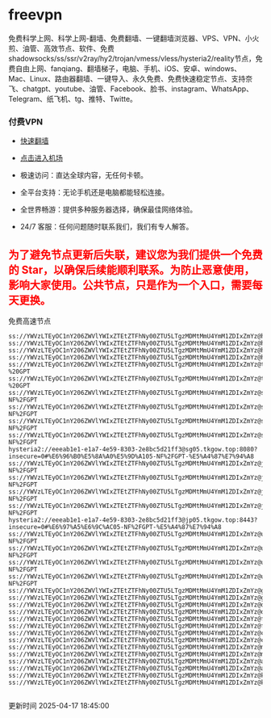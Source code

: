 # freevpn

免费科学上网、科学上网-翻墙、免费翻墙、一键翻墙浏览器、VPS、VPN、小火煎、油管、高效节点、软件、免费shadowsocks/ss/ssr/v2ray/hy2/trojan/vmess/vless/hysteria2/reality节点，免费自由上网、fanqiang、翻墙梯子，电脑、手机、iOS、安卓、windows、Mac、Linux、路由器翻墙、一键导入、永久免费、免费快速稳定节点、支持奈飞、chatgpt、youtube、油管、Facebook、脸书、instagram、WhatsApp、Telegram、纸飞机、tg、推特、Twitte。

### 付费VPN
* [快速翻墙](https://xgogo.sbs/#/register?code=wxADDy87) 

* [点击进入机场](https://xgogo.sbs/#/register?code=wxADDy87) 

* 极速访问：直达全球内容，无任何卡顿。

* 全平台支持：无论手机还是电脑都能轻松连接。

* 全世界畅游：提供多种服务器选择，确保最佳网络体验。

* 24/7 客服：任何问题随时联系我们，我们有专人解答。

## <font color="red">为了避免节点更新后失联，建议您为我们提供一个免费的 Star，以确保后续能顺利联系。为防止恶意使用，影响大家使用。公共节点，只是作为一个入口，需要每天更换。</font>

免费高速节点

```ss://YWVzLTEyOC1nY206ZWVlYWIxZTEtZTFhNy00ZTU5LTgzMDMtMmU4YmM1ZDIxZmYz@hk01.jgrtoioceaw.help:50384#%E9%A6%99%E6%B8%AF01
ss://YWVzLTEyOC1nY206ZWVlYWIxZTEtZTFhNy00ZTU5LTgzMDMtMmU4YmM1ZDIxZmYz@hk02.jigreliewolf.click:17889#%E9%A6%99%E6%B8%AF02
ss://YWVzLTEyOC1nY206ZWVlYWIxZTEtZTFhNy00ZTU5LTgzMDMtMmU4YmM1ZDIxZmYz@hk03.jigreliewolf.click:10838#%E9%A6%99%E6%B8%AF03
ss://YWVzLTEyOC1nY206ZWVlYWIxZTEtZTFhNy00ZTU5LTgzMDMtMmU4YmM1ZDIxZmYz@hk04.jgrtoioceaw.help:29956#%E9%A6%99%E6%B8%AF04
ss://YWVzLTEyOC1nY206ZWVlYWIxZTEtZTFhNy00ZTU5LTgzMDMtMmU4YmM1ZDIxZmYz@hk05.ijgelrkasd.click:41284#%E9%A6%99%E6%B8%AF05
ss://YWVzLTEyOC1nY206ZWVlYWIxZTEtZTFhNy00ZTU5LTgzMDMtMmU4YmM1ZDIxZmYz@tw01.jigreliewolf.click:30995#%E5%8F%B0%E6%B9%BE01%20-%20GPT
ss://YWVzLTEyOC1nY206ZWVlYWIxZTEtZTFhNy00ZTU5LTgzMDMtMmU4YmM1ZDIxZmYz@tw02.ijgelrkasd.click:22610#%E5%8F%B0%E6%B9%BE02%20-%20GPT
ss://YWVzLTEyOC1nY206ZWVlYWIxZTEtZTFhNy00ZTU5LTgzMDMtMmU4YmM1ZDIxZmYz@sg01.jgrtoioceaw.help:55559#%E6%96%B0%E5%8A%A0%E5%9D%A101%20-NF%2FGPT
ss://YWVzLTEyOC1nY206ZWVlYWIxZTEtZTFhNy00ZTU5LTgzMDMtMmU4YmM1ZDIxZmYz@sg02.jigreliewolf.click:40574#%E6%96%B0%E5%8A%A0%E5%9D%A102%20-NF%2FGPT
ss://YWVzLTEyOC1nY206ZWVlYWIxZTEtZTFhNy00ZTU5LTgzMDMtMmU4YmM1ZDIxZmYz@sg03.ijgelrkasd.click:23716#%E6%96%B0%E5%8A%A0%E5%9D%A103%20-NF%2FGPT
ss://YWVzLTEyOC1nY206ZWVlYWIxZTEtZTFhNy00ZTU5LTgzMDMtMmU4YmM1ZDIxZmYz@sg04.jgrtoioceaw.help:17971#%E6%96%B0%E5%8A%A0%E5%9D%A104%20-NF%2FGPT
hysteria2://eeeab1e1-e1a7-4e59-8303-2e8bc5d21ff3@sg05.tkgow.top:8080?insecure=0#%E6%96%B0%E5%8A%A0%E5%9D%A105-NF%2FGPT-%E5%A4%87%E7%94%A8
ss://YWVzLTEyOC1nY206ZWVlYWIxZTEtZTFhNy00ZTU5LTgzMDMtMmU4YmM1ZDIxZmYz@jp01.jgrtoioceaw.help:58645#%E6%97%A5%E6%9C%AC01%20-NF%2FGPT
ss://YWVzLTEyOC1nY206ZWVlYWIxZTEtZTFhNy00ZTU5LTgzMDMtMmU4YmM1ZDIxZmYz@jp02.jgrtoioceaw.help:47462#%E6%97%A5%E6%9C%AC02%20-NF%2FGPT
ss://YWVzLTEyOC1nY206ZWVlYWIxZTEtZTFhNy00ZTU5LTgzMDMtMmU4YmM1ZDIxZmYz@jp03.jigreliewolf.click:33414#%E6%97%A5%E6%9C%AC03%20-NF%2FGPT
ss://YWVzLTEyOC1nY206ZWVlYWIxZTEtZTFhNy00ZTU5LTgzMDMtMmU4YmM1ZDIxZmYz@jp04.ijgelrkasd.click:58223#%E6%97%A5%E6%9C%AC04%20-NF%2FGPT
hysteria2://eeeab1e1-e1a7-4e59-8303-2e8bc5d21ff3@jp05.tkgow.top:8443?insecure=0#%E6%97%A5%E6%9C%AC05-NF%2FGPT-%E5%A4%87%E7%94%A8
ss://YWVzLTEyOC1nY206ZWVlYWIxZTEtZTFhNy00ZTU5LTgzMDMtMmU4YmM1ZDIxZmYz@us01.jgrtoioceaw.help:48129#%E7%BE%8E%E5%9B%BD01%20-NF%2FGPT
ss://YWVzLTEyOC1nY206ZWVlYWIxZTEtZTFhNy00ZTU5LTgzMDMtMmU4YmM1ZDIxZmYz@us02.jgrtoioceaw.help:44907#%E7%BE%8E%E5%9B%BD02%20-NF%2FGPT
ss://YWVzLTEyOC1nY206ZWVlYWIxZTEtZTFhNy00ZTU5LTgzMDMtMmU4YmM1ZDIxZmYz@us03.jigreliewolf.click:43330#%E7%BE%8E%E5%9B%BD03%20-NF%2FGPT
ss://YWVzLTEyOC1nY206ZWVlYWIxZTEtZTFhNy00ZTU5LTgzMDMtMmU4YmM1ZDIxZmYz@us04.ijgelrkasd.click:44130#%E7%BE%8E%E5%9B%BD04%20-NF%2FGPT
ss://YWVzLTEyOC1nY206ZWVlYWIxZTEtZTFhNy00ZTU5LTgzMDMtMmU4YmM1ZDIxZmYz@gb01.jgrtoioceaw.help:27765#%E8%8B%B1%E5%9B%BD01
ss://YWVzLTEyOC1nY206ZWVlYWIxZTEtZTFhNy00ZTU5LTgzMDMtMmU4YmM1ZDIxZmYz@gb02.jigreliewolf.click:52762#%E8%8B%B1%E5%9B%BD02
ss://YWVzLTEyOC1nY206ZWVlYWIxZTEtZTFhNy00ZTU5LTgzMDMtMmU4YmM1ZDIxZmYz@de01.jgrtoioceaw.help:20635#%E5%BE%B7%E5%9B%BD01
ss://YWVzLTEyOC1nY206ZWVlYWIxZTEtZTFhNy00ZTU5LTgzMDMtMmU4YmM1ZDIxZmYz@de02.jigreliewolf.click:52770#%E5%BE%B7%E5%9B%BD02
ss://YWVzLTEyOC1nY206ZWVlYWIxZTEtZTFhNy00ZTU5LTgzMDMtMmU4YmM1ZDIxZmYz@fr01.ijgelrkasd.click:32568#%E6%B3%95%E5%9B%BD01
ss://YWVzLTEyOC1nY206ZWVlYWIxZTEtZTFhNy00ZTU5LTgzMDMtMmU4YmM1ZDIxZmYz@fr02.jigreliewolf.click:45265#%E6%B3%95%E5%9B%BD02
ss://YWVzLTEyOC1nY206ZWVlYWIxZTEtZTFhNy00ZTU5LTgzMDMtMmU4YmM1ZDIxZmYz@ca01.jigreliewolf.click:30461#%E5%8A%A0%E6%8B%BF%E5%A4%A701
ss://YWVzLTEyOC1nY206ZWVlYWIxZTEtZTFhNy00ZTU5LTgzMDMtMmU4YmM1ZDIxZmYz@ca02.ijgelrkasd.click:24053#%E5%8A%A0%E6%8B%BF%E5%A4%A702
ss://YWVzLTEyOC1nY206ZWVlYWIxZTEtZTFhNy00ZTU5LTgzMDMtMmU4YmM1ZDIxZmYz@my01.jigreliewolf.click:52408#%E9%A9%AC%E6%9D%A5%E8%A5%BF%E4%BA%9A01
ss://YWVzLTEyOC1nY206ZWVlYWIxZTEtZTFhNy00ZTU5LTgzMDMtMmU4YmM1ZDIxZmYz@my02.ijgelrkasd.click:25519#%E9%A9%AC%E6%9D%A5%E8%A5%BF%E4%BA%9A02
ss://YWVzLTEyOC1nY206ZWVlYWIxZTEtZTFhNy00ZTU5LTgzMDMtMmU4YmM1ZDIxZmYz@au01.jgrtoioceaw.help:13460#%E6%BE%B3%E5%A4%A7%E5%88%A9%E4%BA%9A01
ss://YWVzLTEyOC1nY206ZWVlYWIxZTEtZTFhNy00ZTU5LTgzMDMtMmU4YmM1ZDIxZmYz@au02.ijgelrkasd.click:46073#%E6%BE%B3%E5%A4%A7%E5%88%A9%E4%BA%9A02
ss://YWVzLTEyOC1nY206ZWVlYWIxZTEtZTFhNy00ZTU5LTgzMDMtMmU4YmM1ZDIxZmYz@ko01.jgrtoioceaw.help:46108#%E9%9F%A9%E5%9B%BD01
ss://YWVzLTEyOC1nY206ZWVlYWIxZTEtZTFhNy00ZTU5LTgzMDMtMmU4YmM1ZDIxZmYz@ko02.jigreliewolf.click:50181#%E9%9F%A9%E5%9B%BD02


```
更新时间 2025-04-17 18:45:00